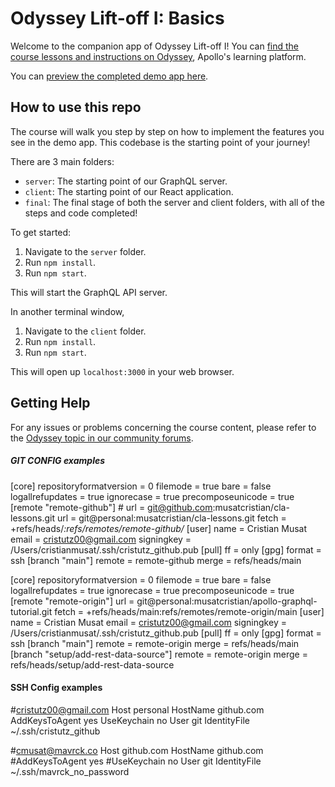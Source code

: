 # Odyssey Lift-off I: Basics

Welcome to the companion app of Odyssey Lift-off I! You can [find the course lessons and instructions on Odyssey](https://odyssey.apollographql.com/lift-off-part1), Apollo's learning platform.

You can [preview the completed demo app here](https://odyssey-catstronauts.netlify.app/).

## How to use this repo

The course will walk you step by step on how to implement the features you see in the demo app. This codebase is the starting point of your journey!

There are 3 main folders:

- `server`: The starting point of our GraphQL server.
- `client`: The starting point of our React application.
- `final`: The final stage of both the server and client folders, with all of the steps and code completed!

To get started:

1. Navigate to the `server` folder.
1. Run `npm install`.
1. Run `npm start`.

This will start the GraphQL API server.

In another terminal window,

1. Navigate to the `client` folder.
1. Run `npm install`.
1. Run `npm start`.

This will open up `localhost:3000` in your web browser.

## Getting Help

For any issues or problems concerning the course content, please refer to the [Odyssey topic in our community forums](https://community.apollographql.com/tags/c/help/6/odyssey).

##### GIT CONFIG examples

[core]
repositoryformatversion = 0
filemode = true
bare = false
logallrefupdates = true
ignorecase = true
precomposeunicode = true
[remote "remote-github"] # url = git@github.com:musatcristian/cla-lessons.git
url = git@personal:musatcristian/cla-lessons.git
fetch = +refs/heads/_:refs/remotes/remote-github/_
[user]
name = Cristian Musat
email = cristutz00@gmail.com
signingkey = /Users/cristianmusat/.ssh/cristutz_github.pub
[pull]
ff = only
[gpg]
format = ssh
[branch "main"]
remote = remote-github
merge = refs/heads/main

[core]
repositoryformatversion = 0
filemode = true
bare = false
logallrefupdates = true
ignorecase = true
precomposeunicode = true
[remote "remote-origin"]
url = git@personal:musatcristian/apollo-graphql-tutorial.git
fetch = +refs/heads/main:refs/remotes/remote-origin/main
[user]
name = Cristian Musat
email = cristutz00@gmail.com
signingkey = /Users/cristianmusat/.ssh/cristutz_github.pub
[pull]
ff = only
[gpg]
format = ssh
[branch "main"]
remote = remote-origin
merge = refs/heads/main
[branch "setup/add-rest-data-source"]
remote = remote-origin
merge = refs/heads/setup/add-rest-data-source

#### SSH Config examples

#cristutz00@gmail.com
Host personal
HostName github.com
AddKeysToAgent yes
UseKeychain no
User git
IdentityFile ~/.ssh/cristutz_github

#cmusat@mavrck.co
Host github.com
HostName github.com
#AddKeysToAgent yes
#UseKeychain no
User git
IdentityFile ~/.ssh/mavrck_no_password
